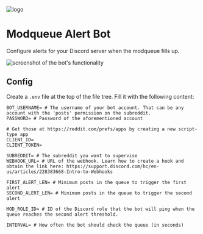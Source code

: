![logo](https://i.imgur.com/RgdAOWZ.png)

# Modqueue Alert Bot

Configure alerts for your Discord server when the modqueue fills up.

![screenshot of the bot's functionality](https://i.imgur.com/i4ByYTS.png)

## Config

Create a `.env` file at the top of the file tree. Fill it with the following content:

```
BOT_USERNAME= # The username of your bot account. That can be any account with the 'posts' permission on the subreddit.
PASSWORD= # Password of the aforementioned account

# Get those at https://reddit.com/prefs/apps by creating a new script-type app
CLIENT_ID=
CLIENT_TOKEN=

SUBREDDIT= # The subreddit you want to supervise
WEBHOOK_URL= # URL of the webhook. Learn how to create a hook and obtain the link here: https://support.discord.com/hc/en-us/articles/228383668-Intro-to-Webhooks

FIRST_ALERT_LEN= # Minimum posts in the queue to trigger the first alert
SECOND_ALERT_LEN= # Minimum posts in the queue to trigger the second alert

MOD_ROLE_ID= # ID of the Discord role that the bot will ping when the queue reaches the second alert threshold.

INTERVAL= # How often the bot should check the queue (in seconds)
```
